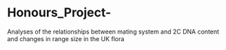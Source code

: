 # Honours_Project-
Analyses of the relationships between mating system and 2C DNA content and changes in range size in the UK flora
